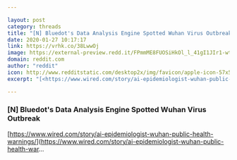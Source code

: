 ```yaml
---

layout: post
category: threads
title: "[N] Bluedot's Data Analysis Engine Spotted Wuhan Virus Outbreak"
date: 2020-01-27 10:17:17
link: https://vrhk.co/38LwwOj
image: https://external-preview.redd.it/FPmmME8FUOSiHkOl_l_41gI1JIr1-wtyhd6nPk6q-jc.jpg?width=1200&height=628.272251309&auto=webp&s=e5172cb02a5575230447253f9a650db34902b541
domain: reddit.com
author: "reddit"
icon: http://www.redditstatic.com/desktop2x/img/favicon/apple-icon-57x57.png
excerpt: "[<https://www.wired.com/story/ai-epidemiologist-wuhan-public-health-warnings/>](<https://www.wired.com/story/ai-epidemiologist-wuhan-public-health-war>..."

---
```


### [N] Bluedot's Data Analysis Engine Spotted Wuhan Virus Outbreak

[<https://www.wired.com/story/ai-epidemiologist-wuhan-public-health-warnings/>](<https://www.wired.com/story/ai-epidemiologist-wuhan-public-health-war>...
